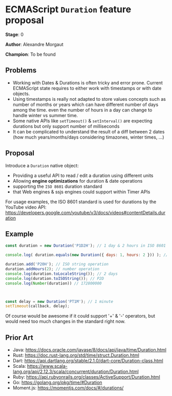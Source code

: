 # ECMAScript `Duration` feature proposal

**Stage**: 0

**Author**: Alexandre Morgaut

**Champion**: To be found

## Problems

- Working with Dates & Durations is often tricky and error prone. Current ECMAScript state requires to either work with timestamps or with date objects. 
- Using timestamps is really not adapted to store values concepts such as number of months or years which can have different number of days among the time. even the number of hours in a day can change to handle winter vs summer time.
- Some native APIs like `setTimeout()` & `setInterval()` are expecting durations but only support number of milliseconds
- It can be complicated to understand the result of a diff between 2 dates (how much years/months/days considering timazones, winter times, ...)

## Proposal

Introduce a `Duration` native object:
- Providing a useful API to read / edit a duration using different units
- Allowing **engine optimizations** for duration & date operations
- supporting the `ISO 8601` duration standard
- that Web engines & ssjs engines could support within Timer APIs

For usage examples, the ISO 8601 standard is used for durations by the YouTube video API:
https://developers.google.com/youtube/v3/docs/videos#contentDetails.duration

## Example

```javascript
const duration = new Duration('P1D2H'); // 1 day & 2 hours in ISO 8601

console.log( duration.equals(new Duration({ days: 1, hours: 2 })) ); // true

duration.add('P20H'); // ISO string operation
duration.addHours(2); // number operation
console.log(duration.toLocaleString()); // 2 days
console.log(duration.toISOString()); // P2D
console.log(Number(duration)) // 172800000



const delay = new Duration('PT1M'); // 1 minute
setTimeout(callback, delay);
```

Of course would be awesome if it could support '+' & '-' operators, but would need too much changes in the standard right now.

## Prior Art

- Java: https://docs.oracle.com/javase/8/docs/api/java/time/Duration.html
- Rust: https://doc.rust-lang.org/std/time/struct.Duration.html
- Dart: https://api.dartlang.org/stable/2.1.0/dart-core/Duration-class.html
- Scala: https://www.scala-lang.org/api/2.12.3/scala/concurrent/duration/Duration.html
- Ruby: https://api.rubyonrails.org/classes/ActiveSupport/Duration.html
- Go: https://golang.org/pkg/time/#Duration
- Moment.js: https://momentjs.com/docs/#/durations/
